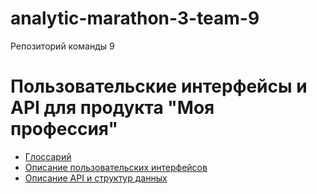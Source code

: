 # analytic-marathon-3-team-9

Репозиторий команды 9

# Пользовательские интерфейсы и API для продукта "Моя профессия"

- [Глоссарий](./0-glossary.md)
- [Описание пользовательских интерфейсов](./1-ui.md)
- [Описание API и структур данных](./2-rest-api.md)
